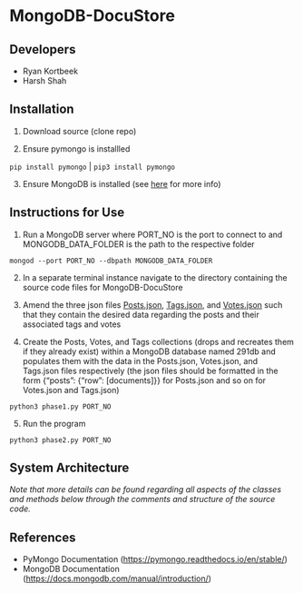 # MongoDB-DocuStore

## Developers
- Ryan Kortbeek
- Harsh Shah

## Installation
1. Download source (clone repo)

2. Ensure pymongo is installled

`pip install pymongo` | `pip3 install pymongo`

3. Ensure MongoDB is installed (see [here](https://docs.mongodb.com/manual/installation/) for more info)

## Instructions for Use
1. Run a MongoDB server where PORT_NO is the port to connect to and MONGODB_DATA_FOLDER is the path to the respective folder

`mongod --port PORT_NO --dbpath MONGODB_DATA_FOLDER`

2. In a separate terminal instance navigate to the directory containing the source code files for MongoDB-DocuStore

3. Amend the three json files [Posts.json](), [Tags.json](), and [Votes.json]() such that they contain the desired data regarding the posts and their associated tags and votes

4. Create the Posts, Votes, and Tags collections (drops and recreates them if they already exist) within a MongoDB database named 291db and populates them with the data in the Posts.json, Votes.json, and Tags.json files respectively (the json files should be formatted in the form {“posts”: {“row”: [documents]}} for Posts.json and so on for Votes.json and Tags.json)

`python3 phase1.py PORT_NO`

5. Run the program 

`python3 phase2.py PORT_NO`

## System Architecture
*Note that more details can be found regarding all aspects of the classes and methods below through the comments and structure of the source code.*



## References
 - PyMongo Documentation (https://pymongo.readthedocs.io/en/stable/)
 - MongoDB Documentation (https://docs.mongodb.com/manual/introduction/)
